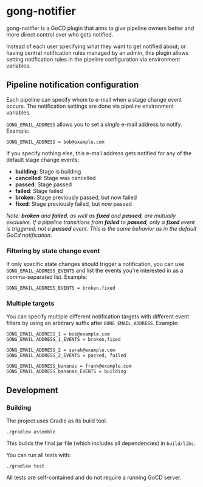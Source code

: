 # gong-notifier

gong-notifier is a GoCD plugin that aims to give pipeline owners better and more direct control over who gets notified.

Instead of each user specifying what they want to get notified about; or having central notification rules
managed by an admin, this plugin allows setting notification rules in the pipeline configuration via environment variables.

## Pipeline notification configuration

Each pipeline can specify whom to e-mail when a stage change event occurs.
The notification settings are done via pipeline environment variables.

```GONG_EMAIL_ADDRESS``` allows you to set a *single* e-mail address to notify. Example:

```
GONG_EMAIL_ADDRESS = bob@example.com
```

If you specify nothing else, this e-mail address gets notified for any of the default stage change events:

- **building**: Stage is building
- **cancelled**: Stage was cancelled
- **passed**: Stage passed
- **failed**: Stage failed
- **broken**: Stage previously passed, but now failed
- **fixed**: Stage previously failed, but now passed

*Note: **broken** and **failed**, as well as **fixed** and **passed**, are mutually exclusive. If a pipeline transitions from **failed**
to **passed**, only a **fixed** event is triggered, not a **passed** event. This is the same behavior as in the default
 GoCd notification.*

### Filtering by state change event

If only specific state changes should trigger a notification, you can use ```GONG_EMAIL_ADDRESS_EVENTS``` and list the events
you're interested in as a comma-separated list. Example:

```
GONG_EMAIL_ADDRESS_EVENTS = broken,fixed
```

### Multiple targets

You can specify multiple different notification targets with different event filters by using an arbitrary suffix after
```GONG_EMAIL_ADDRESS```. Example:

```
GONG_EMAIL_ADDRESS_1 = bob@example.com
GONG_EMAIL_ADDRESS_1_EVENTS = broken,fixed
 
GONG_EMAIL_ADDRESS_2 = sarah@example.com
GONG_EMAIL_ADDRESS_2_EVENTS = passed, failed
 
GONG_EMAIL_ADDRESS_bananas = frank@example.com
GONG_EMAIL_ADDRESS_bananas_EVENTS = building
```

## Development

### Building

The project uses Gradle as its build tool.
```
./gradlew assemble
```
This builds the final jar file (which includes all dependencies) in ```build/libs```. 

You can run all tests with:
```
./gradlew test
```

All tests are self-contained and do not require a running GoCD server.